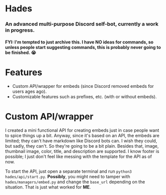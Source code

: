 # Hades
### An advanced multi-purpose Discord self-bot, currently a work in progress.
#### FYI: I'm tempted to just archive this. I have NO ideas for commands, so unless people start suggesting commands, this is probably never going to be finished. :sob:

# Features
- Custom API/wrapper for embeds (since Discord removed embeds for users ages ago).
- Customizable features such as prefixes, etc. (with or without embeds).

# Custom API/wrapper
I created a mini functional API for creating embeds just in case people want to spice things up a bit. Anyway, since it's based on an API, the embeds are limited; they can't have markdown like Discord bots can. I wish they could, but sadly, they can't. So they're going to be a bit plain. Besides that, image, thumbnail image, color, title, and description are supported. I know footer is possible; I just don't feel like messing with the template for the API as of now.

To start the API, just open a separate terminal and run `python3 hades/api/start.py`. **Possibly**, you might need to tamper with `hades/managers/embed.py` and change the `base_url` depending on the situation. That is just what worked for **ME**.

